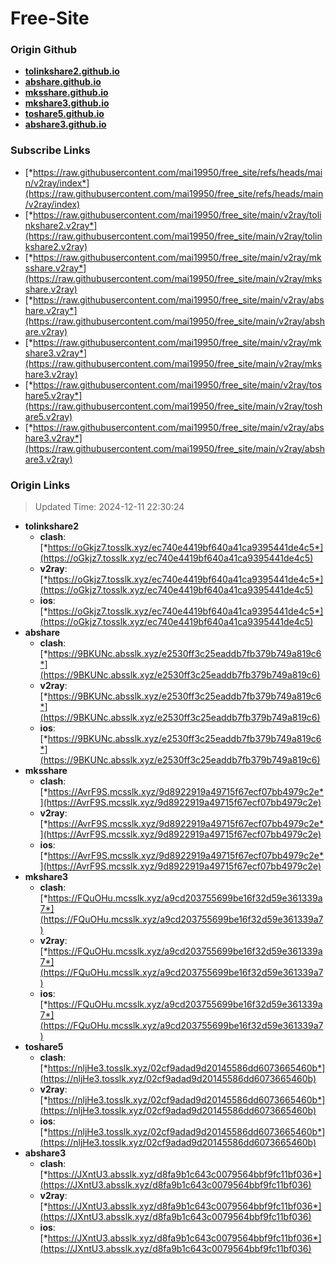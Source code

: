 # Free-Site

### Origin Github

- [**tolinkshare2.github.io**](https://github.com/tolinkshare2/tolinkshare2.github.io)
- [**abshare.github.io**](https://github.com/abshare/abshare.github.io)
- [**mksshare.github.io**](https://github.com/mksshare/mksshare.github.io)
- [**mkshare3.github.io**](https://github.com/mkshare3/mkshare3.github.io)
- [**toshare5.github.io**](https://github.com/toshare5/toshare5.github.io)
- [**abshare3.github.io**](https://github.com/abshare3/abshare3.github.io)

### Subscribe Links

- [*https://raw.githubusercontent.com/mai19950/free_site/refs/heads/main/v2ray/index*](https://raw.githubusercontent.com/mai19950/free_site/refs/heads/main/v2ray/index)
- [*https://raw.githubusercontent.com/mai19950/free_site/main/v2ray/tolinkshare2.v2ray*](https://raw.githubusercontent.com/mai19950/free_site/main/v2ray/tolinkshare2.v2ray)
- [*https://raw.githubusercontent.com/mai19950/free_site/main/v2ray/mksshare.v2ray*](https://raw.githubusercontent.com/mai19950/free_site/main/v2ray/mksshare.v2ray)
- [*https://raw.githubusercontent.com/mai19950/free_site/main/v2ray/abshare.v2ray*](https://raw.githubusercontent.com/mai19950/free_site/main/v2ray/abshare.v2ray)
- [*https://raw.githubusercontent.com/mai19950/free_site/main/v2ray/mkshare3.v2ray*](https://raw.githubusercontent.com/mai19950/free_site/main/v2ray/mkshare3.v2ray)
- [*https://raw.githubusercontent.com/mai19950/free_site/main/v2ray/toshare5.v2ray*](https://raw.githubusercontent.com/mai19950/free_site/main/v2ray/toshare5.v2ray)
- [*https://raw.githubusercontent.com/mai19950/free_site/main/v2ray/abshare3.v2ray*](https://raw.githubusercontent.com/mai19950/free_site/main/v2ray/abshare3.v2ray)

### Origin Links

> Updated Time: 2024-12-11 22:30:24

- **tolinkshare2**
  - **clash**: [*https://oGkjz7.tosslk.xyz/ec740e4419bf640a41ca9395441de4c5*](https://oGkjz7.tosslk.xyz/ec740e4419bf640a41ca9395441de4c5)
  - **v2ray**: [*https://oGkjz7.tosslk.xyz/ec740e4419bf640a41ca9395441de4c5*](https://oGkjz7.tosslk.xyz/ec740e4419bf640a41ca9395441de4c5)
  - **ios**: [*https://oGkjz7.tosslk.xyz/ec740e4419bf640a41ca9395441de4c5*](https://oGkjz7.tosslk.xyz/ec740e4419bf640a41ca9395441de4c5)
- **abshare**
  - **clash**: [*https://9BKUNc.absslk.xyz/e2530ff3c25eaddb7fb379b749a819c6*](https://9BKUNc.absslk.xyz/e2530ff3c25eaddb7fb379b749a819c6)
  - **v2ray**: [*https://9BKUNc.absslk.xyz/e2530ff3c25eaddb7fb379b749a819c6*](https://9BKUNc.absslk.xyz/e2530ff3c25eaddb7fb379b749a819c6)
  - **ios**: [*https://9BKUNc.absslk.xyz/e2530ff3c25eaddb7fb379b749a819c6*](https://9BKUNc.absslk.xyz/e2530ff3c25eaddb7fb379b749a819c6)
- **mksshare**
  - **clash**: [*https://AvrF9S.mcsslk.xyz/9d8922919a49715f67ecf07bb4979c2e*](https://AvrF9S.mcsslk.xyz/9d8922919a49715f67ecf07bb4979c2e)
  - **v2ray**: [*https://AvrF9S.mcsslk.xyz/9d8922919a49715f67ecf07bb4979c2e*](https://AvrF9S.mcsslk.xyz/9d8922919a49715f67ecf07bb4979c2e)
  - **ios**: [*https://AvrF9S.mcsslk.xyz/9d8922919a49715f67ecf07bb4979c2e*](https://AvrF9S.mcsslk.xyz/9d8922919a49715f67ecf07bb4979c2e)
- **mkshare3**
  - **clash**: [*https://FQuOHu.mcsslk.xyz/a9cd203755699be16f32d59e361339a7*](https://FQuOHu.mcsslk.xyz/a9cd203755699be16f32d59e361339a7)
  - **v2ray**: [*https://FQuOHu.mcsslk.xyz/a9cd203755699be16f32d59e361339a7*](https://FQuOHu.mcsslk.xyz/a9cd203755699be16f32d59e361339a7)
  - **ios**: [*https://FQuOHu.mcsslk.xyz/a9cd203755699be16f32d59e361339a7*](https://FQuOHu.mcsslk.xyz/a9cd203755699be16f32d59e361339a7)
- **toshare5**
  - **clash**: [*https://nljHe3.tosslk.xyz/02cf9adad9d20145586dd6073665460b*](https://nljHe3.tosslk.xyz/02cf9adad9d20145586dd6073665460b)
  - **v2ray**: [*https://nljHe3.tosslk.xyz/02cf9adad9d20145586dd6073665460b*](https://nljHe3.tosslk.xyz/02cf9adad9d20145586dd6073665460b)
  - **ios**: [*https://nljHe3.tosslk.xyz/02cf9adad9d20145586dd6073665460b*](https://nljHe3.tosslk.xyz/02cf9adad9d20145586dd6073665460b)
- **abshare3**
  - **clash**: [*https://JXntU3.absslk.xyz/d8fa9b1c643c0079564bbf9fc11bf036*](https://JXntU3.absslk.xyz/d8fa9b1c643c0079564bbf9fc11bf036)
  - **v2ray**: [*https://JXntU3.absslk.xyz/d8fa9b1c643c0079564bbf9fc11bf036*](https://JXntU3.absslk.xyz/d8fa9b1c643c0079564bbf9fc11bf036)
  - **ios**: [*https://JXntU3.absslk.xyz/d8fa9b1c643c0079564bbf9fc11bf036*](https://JXntU3.absslk.xyz/d8fa9b1c643c0079564bbf9fc11bf036)
